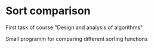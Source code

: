 # Sort comparison
First task of course "Design and analysis of algorithms"

Small programm for comparing different sorting functions

